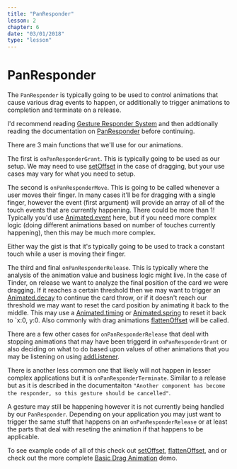 ```yaml
---
title: "PanResponder"
lesson: 2
chapter: 6
date: "03/01/2018"
type: "lesson"
---
```

# PanResponder

The `PanResponder` is typically going to be used to control animations that cause various drag events to happen, or additionally to trigger animations to completion and terminate on a release.

I'd recommend reading [Gesture Responder System](http://facebook.github.io/react-native/docs/gesture-responder-system.html) and then addtionally reading the documentation on [PanResponder](http://facebook.github.io/react-native/docs/panresponder.html) before continuing.

There are 3 main functions that we'll use for our animations. 

The first is `onPanResponderGrant`.
This is typically going to be used as our setup. We may need to use [setOffset](../api/SETOFFSET.md) in the case of dragging, but your use cases may vary for what you need to setup.

The second is `onPanResponderMove`. 
This is going to be called whenever a user moves their finger. In many cases it'll be for dragging with a single finger, however the event (first argument) will provide an array of all of the touch events that are currently happening. There could be more than 1! Typically you'd use [Animated.event](../api/EVENT.md) here, but if you need more complex logic (doing different animations based on number of touches currently happening), then this may be much more complex.

Either way the gist is that it's typically going to be used to track a constant touch while a user is moving their finger.


The third and final `onPanResponderRelease`. 
This is typically where the analysis of the animation value and business logic might live. In the case of Tinder, on release we want to analyze the final position of the card we were dragging.
If it reaches a certain threshold then we may want to trigger an [Animated.decay](../api/DECAY.md) to continue the card throw, or if it doesn't reach our threshold we may want to reset the card position by animating it back to the middle. This may use a [Animated.timing](../api/TIMING.md) or [Animated.spring](../api/SPRING.md) to reset it back to `x:0, y:0.  Also commonly with drag animations [flattenOffset](../api/FLATTENOFFSET.md) will be called.

There are a few other cases for `onPanResponderRelease` that deal with stopping animations that may have been triggerd in `onPanResponderGrant` or also deciding on what to do based upon values of other animations that you may be listening on using [addListener](../api/ANIMATED_ADDLISTENER.md). 

There is another less common one that likely will not happen in lesser complex applications but it is `onPanResponderTerminate`. Similar to a release but as it is described in the documentaiton `"Another component has become the responder, so this gesture should be cancelled"`.

A gesture may still be happening however it is not currently being handled by our `PanResponder`. Depending on your application you may just want to trigger the same stuff that happens on an `onPanResponderRelease` or at least the parts that deal with reseting the animation if that happens to be applicable.


To see example code of all of this check out [setOffset](../api/SETOFFSET.md), [flattenOffset](../api/FLATTENOFFSET.md), and or check out the more complete [Basic Drag Animation](../basic/DRAG.md) demo.